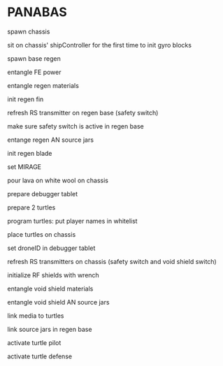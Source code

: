 # PANABAS

spawn chassis

sit on chassis' shipController for the first time to init gyro blocks

spawn base regen

entangle FE power

entangle regen materials

init regen fin

refresh RS transmitter on regen base (safety switch)

make sure safety switch is active in regen base

entange regen AN source jars

init regen blade

set MIRAGE

pour lava on white wool on chassis

prepare debugger tablet

prepare 2 turtles

program turtles: put player names in whitelist

place turtles on chassis

set droneID in debugger tablet

refresh RS transmitters on chassis (safety switch and void shield switch)

initialize RF shields with wrench

entangle void shield materials

entangle void shield AN source jars

link media to turtles

link source jars in regen base

activate turtle pilot

activate turtle defense









